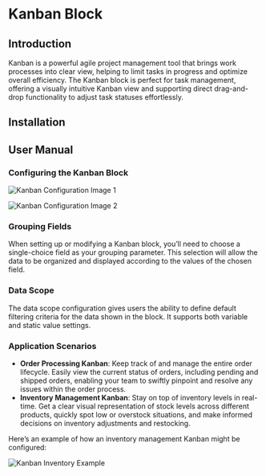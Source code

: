 # Kanban Block

<PluginInfo name="block-kanban"></PluginInfo>

## Introduction

Kanban is a powerful agile project management tool that brings work processes into clear view, helping to limit tasks in progress and optimize overall efficiency. The Kanban block is perfect for task management, offering a visually intuitive Kanban view and supporting direct drag-and-drop functionality to adjust task statuses effortlessly.

## Installation

## User Manual

### Configuring the Kanban Block

![Kanban Configuration Image 1](https://static-docs.nocobase.com/8771d39e07c157d60d3b839c6bf45f8d.png)

![Kanban Configuration Image 2](https://static-docs.nocobase.com/b1bdffc5ebd9c5b6342383d7d92260d1.png)

### Grouping Fields

When setting up or modifying a Kanban block, you’ll need to choose a single-choice field as your grouping parameter. This selection will allow the data to be organized and displayed according to the values of the chosen field.

### Data Scope

The data scope configuration gives users the ability to define default filtering criteria for the data shown in the block. It supports both variable and static value settings.

### Application Scenarios

- **Order Processing Kanban**: Keep track of and manage the entire order lifecycle. Easily view the current status of orders, including pending and shipped orders, enabling your team to swiftly pinpoint and resolve any issues within the order process.
- **Inventory Management Kanban**: Stay on top of inventory levels in real-time. Get a clear visual representation of stock levels across different products, quickly spot low or overstock situations, and make informed decisions on inventory adjustments and restocking.

Here’s an example of how an inventory management Kanban might be configured:

![Kanban Inventory Example](https://static-docs.nocobase.com/c6954acf2033d56c49e4a076284052b2.gif)
